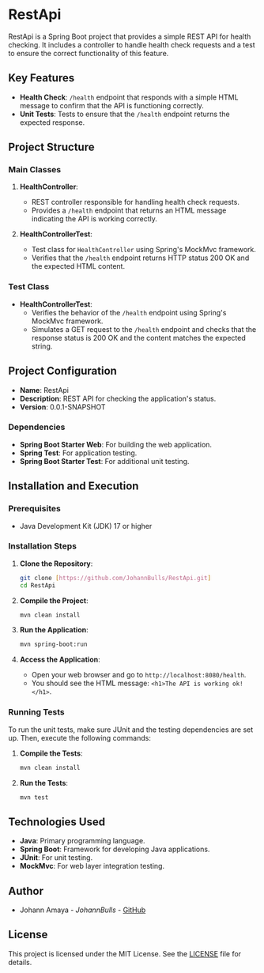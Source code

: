 # RestApi

RestApi is a Spring Boot project that provides a simple REST API for health checking. It includes a controller to handle health check requests and a test to ensure the correct functionality of this feature.

## Key Features

- **Health Check**: `/health` endpoint that responds with a simple HTML message to confirm that the API is functioning correctly.
- **Unit Tests**: Tests to ensure that the `/health` endpoint returns the expected response.

## Project Structure

### Main Classes

1. **HealthController**:
   - REST controller responsible for handling health check requests.
   - Provides a `/health` endpoint that returns an HTML message indicating the API is working correctly.

2. **HealthControllerTest**:
   - Test class for `HealthController` using Spring's MockMvc framework.
   - Verifies that the `/health` endpoint returns HTTP status 200 OK and the expected HTML content.

### Test Class

- **HealthControllerTest**:
  - Verifies the behavior of the `/health` endpoint using Spring's MockMvc framework.
  - Simulates a GET request to the `/health` endpoint and checks that the response status is 200 OK and the content matches the expected string.

## Project Configuration

- **Name**: RestApi
- **Description**: REST API for checking the application's status.
- **Version**: 0.0.1-SNAPSHOT

### Dependencies

- **Spring Boot Starter Web**: For building the web application.
- **Spring Test**: For application testing.
- **Spring Boot Starter Test**: For additional unit testing.

## Installation and Execution

### Prerequisites

- Java Development Kit (JDK) 17 or higher

### Installation Steps

1. **Clone the Repository**:

   ```bash
   git clone [https://github.com/JohannBulls/RestApi.git]
   cd RestApi
   ```

2. **Compile the Project**:

   ```bash
   mvn clean install
   ```

3. **Run the Application**:

   ```bash
   mvn spring-boot:run
   ```

4. **Access the Application**:
   - Open your web browser and go to `http://localhost:8080/health`.
   - You should see the HTML message: `<h1>The API is working ok!</h1>`.

### Running Tests

To run the unit tests, make sure JUnit and the testing dependencies are set up. Then, execute the following commands:

1. **Compile the Tests**:

   ```bash
   mvn clean install
   ```

2. **Run the Tests**:

   ```bash
   mvn test
   ```

## Technologies Used

- **Java**: Primary programming language.
- **Spring Boot**: Framework for developing Java applications.
- **JUnit**: For unit testing.
- **MockMvc**: For web layer integration testing.

## Author

- Johann Amaya - *JohannBulls* - [GitHub](https://github.com/JohannBulls)

## License

This project is licensed under the MIT License. See the [LICENSE](LICENSE.txt) file for details.
